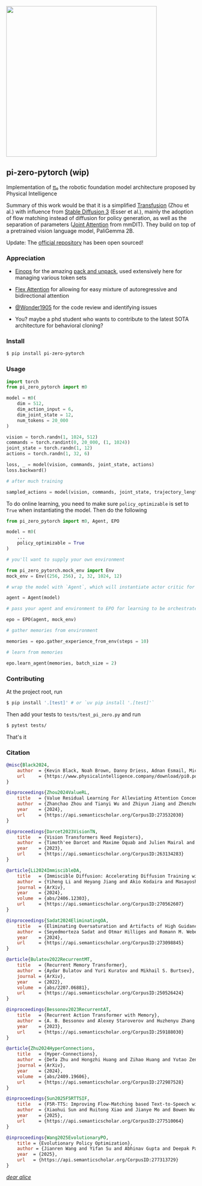 <img src="./fig3.png" width="400px"></img>

## pi-zero-pytorch (wip)

Implementation of <a href="https://www.physicalintelligence.company/blog/pi0">π₀</a> the robotic foundation model architecture proposed by Physical Intelligence

Summary of this work would be that it is a simplified <a href="https://github.com/lucidrains/transfusion-pytorch">Transfusion</a> (Zhou et al.) with influence from <a href="https://arxiv.org/abs/2403.03206">Stable Diffusion 3</a> (Esser et al.), mainly the adoption of flow matching instead of diffusion for policy generation, as well as the separation of parameters (<a href="https://github.com/lucidrains/mmdit/blob/main/mmdit/mmdit_pytorch.py#L43">Joint Attention</a> from mmDIT). They build on top of a pretrained vision language model, PaliGemma 2B.

Update: The [official repository](https://github.com/Physical-Intelligence/openpi) has been open sourced!

### Appreciation

- [Einops](https://github.com/arogozhnikov/einops) for the amazing [pack and unpack](https://einops.rocks/4-pack-and-unpack/), used extensively here for managing various token sets

- [Flex Attention](https://pytorch.org/blog/flexattention/) for allowing for easy mixture of autoregressive and bidirectional attention

- [@Wonder1905](https://github.com/Wonder1905) for the code review and identifying issues

- You? maybe a phd student who wants to contribute to the latest SOTA architecture for behavioral cloning?

### Install

```bash
$ pip install pi-zero-pytorch
```

### Usage

```python
import torch
from pi_zero_pytorch import π0

model = π0(
    dim = 512,
    dim_action_input = 6,
    dim_joint_state = 12,
    num_tokens = 20_000
)

vision = torch.randn(1, 1024, 512)
commands = torch.randint(0, 20_000, (1, 1024))
joint_state = torch.randn(1, 12)
actions = torch.randn(1, 32, 6)

loss, _ = model(vision, commands, joint_state, actions)
loss.backward()

# after much training

sampled_actions = model(vision, commands, joint_state, trajectory_length = 32) # (1, 32, 6)
```

To do online learning, you need to make sure `policy_optimizable` is set to `True` when instantiating the model. Then do the following

```python
from pi_zero_pytorch import π0, Agent, EPO

model = π0(
    ...
    policy_optimizable = True
)

# you'll want to supply your own environment

from pi_zero_pytorch.mock_env import Env
mock_env = Env((256, 256), 2, 32, 1024, 12)

# wrap the model with `Agent`, which will instantiate actor critic for PPO

agent = Agent(model)

# pass your agent and environment to EPO for learning to be orchestrated

epo = EPO(agent, mock_env)

# gather memories from environment

memories = epo.gather_experience_from_env(steps = 10)

# learn from memories

epo.learn_agent(memories, batch_size = 2)
```

### Contributing

At the project root, run

```bash
$ pip install '.[test]' # or `uv pip install '.[test]'`
```

Then add your tests to `tests/test_pi_zero.py` and run

```bash
$ pytest tests/
```

That's it

### Citation

```bibtex
@misc{Black2024,
    author  = {Kevin Black, Noah Brown, Danny Driess, Adnan Esmail, Michael Equi, Chelsea Finn, Niccolo Fusai, Lachy Groom, Karol Hausman, Brian Ichter, Szymon Jakubczak, Tim Jones, Liyiming Ke, Sergey Levine, Adrian Li-Bell, Mohith Mothukuri, Suraj Nair, Karl Pertsch, Lucy Xiaoyang Shi, James Tanner, Quan Vuong, Anna Walling, Haohuan Wang, Ury Zhilinsky},
    url     = {https://www.physicalintelligence.company/download/pi0.pdf}
}
```

```bibtex
@inproceedings{Zhou2024ValueRL,
    title   = {Value Residual Learning For Alleviating Attention Concentration In Transformers},
    author  = {Zhanchao Zhou and Tianyi Wu and Zhiyun Jiang and Zhenzhong Lan},
    year    = {2024},
    url     = {https://api.semanticscholar.org/CorpusID:273532030}
}
```

```bibtex
@inproceedings{Darcet2023VisionTN,
    title   = {Vision Transformers Need Registers},
    author  = {Timoth'ee Darcet and Maxime Oquab and Julien Mairal and Piotr Bojanowski},
    year    = {2023},
    url     = {https://api.semanticscholar.org/CorpusID:263134283}
}
```

```bibtex
@article{Li2024ImmiscibleDA,
    title   = {Immiscible Diffusion: Accelerating Diffusion Training with Noise Assignment},
    author  = {Yiheng Li and Heyang Jiang and Akio Kodaira and Masayoshi Tomizuka and Kurt Keutzer and Chenfeng Xu},
    journal = {ArXiv},
    year    = {2024},
    volume  = {abs/2406.12303},
    url     = {https://api.semanticscholar.org/CorpusID:270562607}
}
```

```bibtex
@inproceedings{Sadat2024EliminatingOA,
    title   = {Eliminating Oversaturation and Artifacts of High Guidance Scales in Diffusion Models},
    author  = {Seyedmorteza Sadat and Otmar Hilliges and Romann M. Weber},
    year    = {2024},
    url     = {https://api.semanticscholar.org/CorpusID:273098845}
}
```

```bibtex
@article{Bulatov2022RecurrentMT,
    title   = {Recurrent Memory Transformer},
    author  = {Aydar Bulatov and Yuri Kuratov and Mikhail S. Burtsev},
    journal = {ArXiv},
    year    = {2022},
    volume  = {abs/2207.06881},
    url     = {https://api.semanticscholar.org/CorpusID:250526424}
}
```

```bibtex
@inproceedings{Bessonov2023RecurrentAT,
    title   = {Recurrent Action Transformer with Memory},
    author  = {A. B. Bessonov and Alexey Staroverov and Huzhenyu Zhang and Alexey K. Kovalev and D. Yudin and Aleksandr I. Panov},
    year    = {2023},
    url     = {https://api.semanticscholar.org/CorpusID:259188030}
}
```

```bibtex
@article{Zhu2024HyperConnections,
    title   = {Hyper-Connections},
    author  = {Defa Zhu and Hongzhi Huang and Zihao Huang and Yutao Zeng and Yunyao Mao and Banggu Wu and Qiyang Min and Xun Zhou},
    journal = {ArXiv},
    year    = {2024},
    volume  = {abs/2409.19606},
    url     = {https://api.semanticscholar.org/CorpusID:272987528}
}
```

```bibtex
@inproceedings{Sun2025F5RTTSIF,
    title   = {F5R-TTS: Improving Flow-Matching based Text-to-Speech with Group Relative Policy Optimization},
    author  = {Xiaohui Sun and Ruitong Xiao and Jianye Mo and Bowen Wu and Qun Yu and Baoxun Wang},
    year    = {2025},
    url     = {https://api.semanticscholar.org/CorpusID:277510064}
}
```

```bibtex
@inproceedings{Wang2025EvolutionaryPO,
    title = {Evolutionary Policy Optimization},
    author = {Jianren Wang and Yifan Su and Abhinav Gupta and Deepak Pathak},
    year  = {2025},
    url   = {https://api.semanticscholar.org/CorpusID:277313729}
}
```

[*dear alice*](https://www.youtube.com/watch?v=z-Ng5ZvrDm4)
